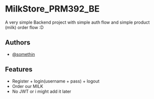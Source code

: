 # MilkStore_PRM392_BE

A very simple Backend project with simple auth flow and simple product (milk) order flow :D


## Authors

- [@somethin](https://github.com/somethinn)


## Features

- Register + login(username + pass) + logout 
- Order our MILK
- No JWT or i might add it later